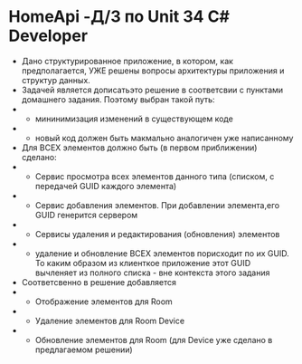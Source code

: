 # HomeApi -Д/З по Unit 34 С# Developer
- Дано структурированное приложение, в котором, как предполагается, УЖЕ решены вопросы архитектуры приложения и структур данных.
- Задачей является дописатьэто решение в соответсвии с пунктами домашнего задания. Поэтому выбран такой путь:
- - мининимизация изменений в существующем коде
- - новый код должен быть макмально аналогичен уже написанному
- Для ВСЕХ элементов должно быть (в первом приближении) сделано:
- - Сервис просмотра всех элементов данного типа (списком, с передачей GUID каждого элемента)
- - Сервис добавления элементов. При добавлении элемента,его GUID генерится сервером
- - Сервисы удаления и редактирования (обновления) элементов
- - удаление и обновление ВСЕХ элементов порисходит по их GUID. То каким образом из клиенткое приложение этот GUID  вычленяет из полного списка - вне контекста этого задания
- Соответсвенно в решение добавляется
- - Отображение элементов для Room
- - Удаление элементов для Room Device
- - Обновление элементов для Room (для Device уже сделано в предлагаемом решении) 
